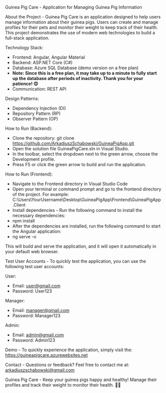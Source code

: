 Guinea Pig Care - Application for Managing Guinea Pig Information

About the Project - Guinea Pig Care is an application designed to help users manage information about their guinea pigs. Users can create and manage profiles for their pets and monitor their weight to keep track of their health. This project demonstrates the use of modern web technologies to build a full-stack application.

Technology Stack:
- Frontend: Angular, Angular Material
- Backend: ASP.NET Core (C#)
- Database: Azure SQL Database (demo version on a free plan)
- **Note: Since this is a free plan, it may take up to a minute to fully start up the database after periods of inactivity. Thank you for your patience! 😊**
- Communication: REST API

Design Patterns:
- Dependency Injection (DI)
- Repository Pattern (RP)
- Observer Pattern (OP)

How to Run (Backend):
- Clone the repository: git clone https://github.com/ArkadiuszSchabowski/GuineaPigApp.git
- Open the solution file GuineaPigCare.sln in Visual Studio.
- In the toolbar, select the dropdown next to the green arrow, choose the Development profile.
- Press F5 or click the green arrow to build and run the application.

How to Run (Frontend):
- Navigate to the Frontend directory in Visual Studio Code
- Open your terminal or command prompt and go to the frontend directory of the project. For example: C:\Users\YourUsername\Desktop\GuineaPigApp\Frontend\GuineaPigApp.Client
- Install dependencies - Run the following command to install the necessary dependencies:
- npm install
- After the dependencies are installed, run the following command to start the Angular application:
- ng serve -o

This will build and serve the application, and it will open it automatically in your default web browser.

Test User Accounts - To quickly test the application, you can use the following test user accounts:

User:
- Email: user@gmail.com
- Password: User123

Manager:
- Email: manager@gmail.com
- Password: Manager123

Admin:
- Email: admin@gmail.com
- Password: Admin123

Demo - To quickly experience the application, simply visit the: https://guineapigcare.azurewebsites.net

Contact - Questions or feedback? Feel free to contact me at: arkadiuszschabowski@gmail.com

Guinea Pig Care - Keep your guinea pigs happy and healthy! Manage their profiles and track their weight to monitor their health. 🐹🎉
